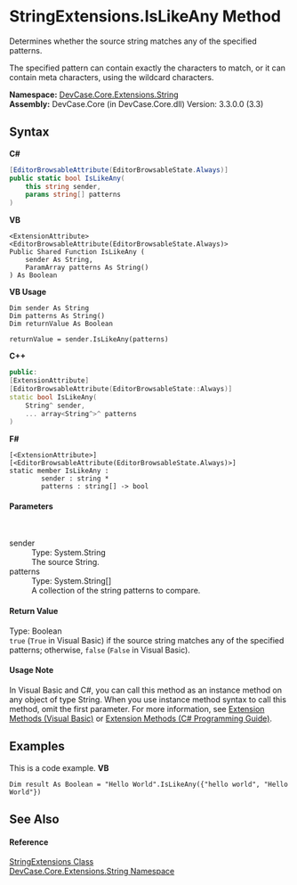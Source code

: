 # StringExtensions.IsLikeAny Method 
 

Determines whether the source string matches any of the specified patterns. 

 The specified pattern can contain exactly the characters to match, or it can contain meta characters, using the wildcard characters.

**Namespace:**&nbsp;<a href="N_DevCase_Core_Extensions_String">DevCase.Core.Extensions.String</a><br />**Assembly:**&nbsp;DevCase.Core (in DevCase.Core.dll) Version: 3.3.0.0 (3.3)

## Syntax

**C#**<br />
``` C#
[EditorBrowsableAttribute(EditorBrowsableState.Always)]
public static bool IsLikeAny(
	this string sender,
	params string[] patterns
)
```

**VB**<br />
``` VB
<ExtensionAttribute>
<EditorBrowsableAttribute(EditorBrowsableState.Always)>
Public Shared Function IsLikeAny ( 
	sender As String,
	ParamArray patterns As String()
) As Boolean
```

**VB Usage**<br />
``` VB Usage
Dim sender As String
Dim patterns As String()
Dim returnValue As Boolean

returnValue = sender.IsLikeAny(patterns)
```

**C++**<br />
``` C++
public:
[ExtensionAttribute]
[EditorBrowsableAttribute(EditorBrowsableState::Always)]
static bool IsLikeAny(
	String^ sender, 
	... array<String^>^ patterns
)
```

**F#**<br />
``` F#
[<ExtensionAttribute>]
[<EditorBrowsableAttribute(EditorBrowsableState.Always)>]
static member IsLikeAny : 
        sender : string * 
        patterns : string[] -> bool 

```


#### Parameters
&nbsp;<dl><dt>sender</dt><dd>Type: System.String<br />The source String.</dd><dt>patterns</dt><dd>Type: System.String[]<br />A collection of the string patterns to compare.</dd></dl>

#### Return Value
Type: Boolean<br />`true` (`True` in Visual Basic) if the source string matches any of the specified patterns; otherwise, `false` (`False` in Visual Basic).

#### Usage Note
In Visual Basic and C#, you can call this method as an instance method on any object of type String. When you use instance method syntax to call this method, omit the first parameter. For more information, see <a href="https://docs.microsoft.com/dotnet/visual-basic/programming-guide/language-features/procedures/extension-methods">Extension Methods (Visual Basic)</a> or <a href="https://docs.microsoft.com/dotnet/csharp/programming-guide/classes-and-structs/extension-methods">Extension Methods (C# Programming Guide)</a>.

## Examples
This is a code example. 
**VB**<br />
``` VB
Dim result As Boolean = "Hello World".IsLikeAny({"hello world", "Hello World"})
```


## See Also


#### Reference
<a href="T_DevCase_Core_Extensions_String_StringExtensions">StringExtensions Class</a><br /><a href="N_DevCase_Core_Extensions_String">DevCase.Core.Extensions.String Namespace</a><br />